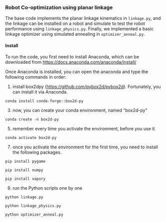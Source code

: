 
### Robot Co-optimization using planar linkage
The base code implements the planar linkage kinematics in `linkage.py`, and the linkage can be installed on a robot and simulate to test the robot performance using `linkage_physics.py`.  Finally, we implemented a basic linkage optimizer using simulated annealing in `optimizer_anneal.py`.

#### Install

To run the code, you first need to install Anaconda, which can be downloaded from https://docs.anaconda.com/anaconda/install/

Once Anaconda is installed, you can open the anaconda and type the following commands in order:

1. install box2dpy (https://github.com/pybox2d/pybox2d). Fortunately, you can install it via Anaconda.
   
`conda install conda-forge::box2d-py`

3. now, you can create your conda environment, named "box2d-py"
   
`conda create -n box2d-py`

5. remember every time you activate the environment, before you use it.
   
`conda activate box2d-py`

7. once you activate the environment for the first time, you need to install the following packages.
   
`pip install pygame`

`pip install numpy`

`pip install vapory`

9. run the Python scripts one by one
    
`python linkage.py`

`python linkage_physics.py`

`python optimizer_anneal.py`




